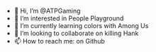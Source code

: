 - 👋 Hi, I’m @ATPGaming
- 👀 I’m interested in People Playground
- 🌱 I’m currently learning colors with Among Us
- 💞️ I’m looking to collaborate on killing Hank
- 📫 How to reach me: on Github
